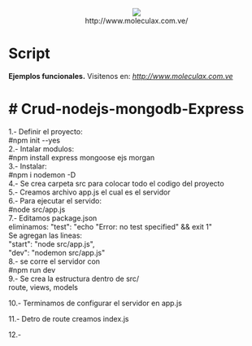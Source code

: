 <p align="center"><a href="http://eureka.com.ve/"><img src="https://1.bp.blogspot.com/-Qtv4TDe3LcI/Wykpyuf9k2I/AAAAAAAADQs/V0-HwUHc0XcxYGcfPnB2ZcdOGCjsKt1hACLcBGAs/s320/Bdeureka-big.png"></a><br>http://www.moleculax.com.ve/</p>



# Script 
<b>Ejemplos funcionales.</b>
Visitenos en:<i> http://www.moleculax.com.ve</i>

<h1># Crud-nodejs-mongodb-Express</h1>

1.- Definir el proyecto:<br>
#npm init --yes<br>
2.- Intalar modulos: <br>
#npm install express mongoose  ejs  morgan<br>
3.- Instalar:<br>
#npm i nodemon -D<br>
4.- Se crea carpeta src para colocar todo el codigo del proyecto<br>
5.- Creamos archivo app.js el cual es el servidor<br>
6.- Para ejecutar el servido:<br>
#node src/app.js<br>
7.- Editamos package.json<br>
eliminamos: "test": "echo \"Error: no test specified\" && exit 1"<br>
Se agregan las lineas:<br>
 	"start": "node src/app.js",<br>
  	"dev": "nodemon src/app.js" <br>
8.- se corre el servidor con<br>
#npm run dev<br>
9.- Se crea la estructura dentro de src/<br>
route, views, models<br>

10.- Terminamos de configurar el servidor en app.js<br>

11.- Detro de route creamos index.js<br>

12.- 
